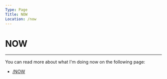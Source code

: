 ```yaml
---
Type: Page
Title: NOW
Location: /now
---
```


# NOW

---

You can read more about what I'm doing now on the following page:

- [/NOW](https://luxury-format.omg.lol/now)
